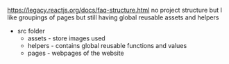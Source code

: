 https://legacy.reactjs.org/docs/faq-structure.html
no project structure but I like groupings of pages but still having global reusable assets and helpers

* src folder
    * assets - store images used
    * helpers - contains global reusable functions and values
    * pages - webpages of the website




